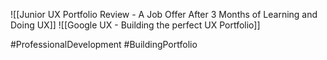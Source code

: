 
![[Junior UX Portfolio Review - A Job Offer After 3 Months of Learning and Doing UX]]
![[Google UX - Building the perfect UX Portfolio]]


#ProfessionalDevelopment #BuildingPortfolio
